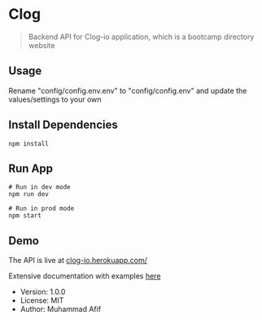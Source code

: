 # Clog

> Backend API for Clog-io application, which is a bootcamp directory website

## Usage

Rename "config/config.env.env" to "config/config.env" and update the values/settings to your own

## Install Dependencies

```
npm install
```

## Run App

```
# Run in dev mode
npm run dev

# Run in prod mode
npm start
```

## Demo

The API is live at [clog-io.herokuapp.com/](https://clog-io.herokuapp.com/)

Extensive documentation with examples [here](https://documenter.getpostman.com/view/7738194/SWE57K3n?version=latest#b42ae546-9434-44b7-912a-f8870b678d01)

- Version: 1.0.0
- License: MIT
- Author: Muhammad Afif